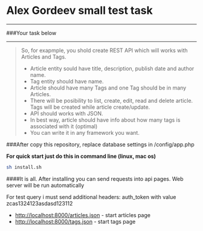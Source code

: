 # Alex Gordeev small test task

***
###Your task below
***

> So, for exapmple, you shold create REST API which will works with Articles and Tags.
> * Article entity sould have title, description, publish date and author name. 
> * Tag entity should have name.
> * Article should have many Tags and one Tag should be in many Articles.
> * There will be posibility to list, create, edit, read and delete article. Tags will be created while article create/update.
> * API should works with JSON. 
> * In best way, article should have info about how many tags is associated with it (optimal)
> * You can write it in any framework you want.

###After copy this repository, replace database settings in /config/app.php

**For quick start just do this in command line (linux, mac os)**

```bash
sh install.sh
```
####It is all. After installing you can send requests into api pages. Web server will be run automatically

For test query i must send additional headers:
auth_token with value zcas1324123asdasd123112

* <http://localhost:8000/articles.json> - start articles page
* <http://localhost:8000/tags.json>  - start tags page 

